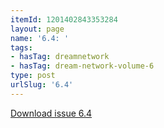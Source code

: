 ```yaml
---
itemId: 1201402843353284
layout: page
name: '6.4: '
tags:
- hasTag: dreamnetwork
- hasTag: dream-network-volume-6
type: post
urlSlug: '6.4'
---
```

<a href="files/pdfs/Volume_6/6.4-Dream-Network-Bulletin_Volume-6-Number-4.pdf" download="">Download issue 6.4</a>